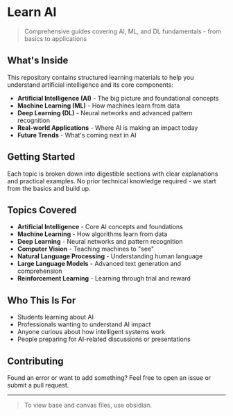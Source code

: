 # Learn AI

> Comprehensive guides covering AI, ML, and DL fundamentals - from basics to applications

## What's Inside

This repository contains structured learning materials to help you understand artificial intelligence and its core components:

- **Artificial Intelligence (AI)** - The big picture and foundational concepts
- **Machine Learning (ML)** - How machines learn from data
- **Deep Learning (DL)** - Neural networks and advanced pattern recognition
- **Real-world Applications** - Where AI is making an impact today
- **Future Trends** - What's coming next in AI

## Getting Started

Each topic is broken down into digestible sections with clear explanations and practical examples. No prior technical knowledge required - we start from the basics and build up.

## Topics Covered

- **Artificial Intelligence** - Core AI concepts and foundations
- **Machine Learning** - How algorithms learn from data  
- **Deep Learning** - Neural networks and pattern recognition
- **Computer Vision** - Teaching machines to "see"
- **Natural Language Processing** - Understanding human language
- **Large Language Models** - Advanced text generation and comprehension
- **Reinforcement Learning** - Learning through trial and reward

## Who This Is For

- Students learning about AI
- Professionals wanting to understand AI impact
- Anyone curious about how intelligent systems work
- People preparing for AI-related discussions or presentations

## Contributing

Found an error or want to add something? Feel free to open an issue or submit a pull request.

---

> To view base and canvas files, use obsidian.
